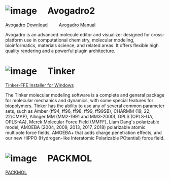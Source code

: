 
# ![image](https://github.com/user-attachments/assets/0a9cf37c-0b4a-43be-9a3b-4dd543a49d7a) &nbsp;&nbsp;&nbsp; Avogadro2  

[Avogadro Download](https://sourceforge.net/projects/avogadro/files/latest/download)
&nbsp;&nbsp;&nbsp;&nbsp;&nbsp;&nbsp;&nbsp;
[Avogadro Manual](https://avogadro.cc/docs/)

Avogadro is an advanced molecule editor and visualizer designed for cross-platform use in computational chemistry, molecular modeling, bioinformatics, materials science, and related areas.
It offers flexible high quality rendering and a powerful plugin architecture.

# ![image](https://github.com/user-attachments/assets/c2482d54-44e4-4b75-a34a-7dd3249ba061) &nbsp;&nbsp;&nbsp; Tinker  

[Tinker-FFE Installer for Windows](https://dasher.wustl.edu/tinker/)

The Tinker molecular modeling software is a complete and general package for molecular mechanics and dynamics, with some special features for biopolymers. Tinker has the ability to use any of several common parameter sets, such as Amber (ff94, ff96, ff98, ff99, ff99SB), CHARMM (19, 22, 22/CMAP), Allinger MM (MM2-1991 and MM3-2000), OPLS (OPLS-UA, OPLS-AA), Merck Molecular Force Field (MMFF), Liam Dang's polarizable model, AMOEBA (2004, 2009, 2013, 2017, 2018) polarizable atomic multipole force fields, AMOEBA+ that adds charge penetration effects, and our new HIPPO (Hydrogen-like Interatomic Polarizable POtential) force field.

# ![image](https://github.com/user-attachments/assets/05183cda-96df-4af1-aa84-3d7bd381abeb) &nbsp;&nbsp;&nbsp; PACKMOL

[PACKMOL](https://m3g.github.io/packmol/)


